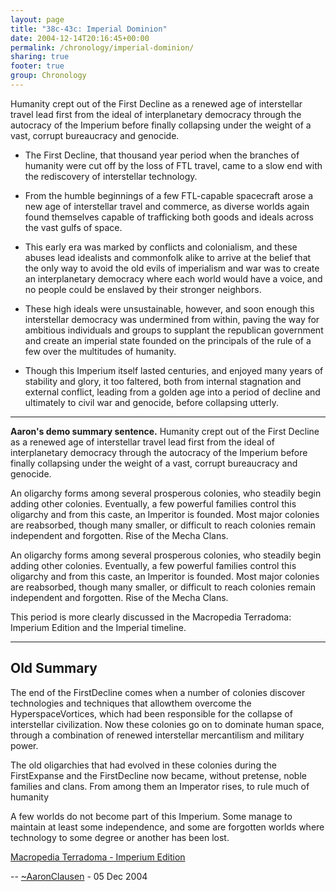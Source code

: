 ```yaml
---
layout: page
title: "38c-43c: Imperial Dominion"
date: 2004-12-14T20:16:45+00:00
permalink: /chronology/imperial-dominion/
sharing: true
footer: true
group: Chronology
---
```


Humanity crept out of the First Decline as a renewed age of interstellar travel lead first from the ideal of interplanetary democracy through the autocracy of the Imperium before finally collapsing under the weight of a vast, corrupt bureaucracy and genocide.

* The First Decline, that thousand year period when the branches of humanity were cut off by the loss of FTL travel, came to a slow end with the rediscovery of interstellar technology.  

* From the humble beginnings of a few FTL-capable spacecraft arose a new age of interstellar travel and commerce, as diverse worlds again found themselves capable of trafficking both goods and ideals across the vast gulfs of space.  

* This early era was marked by conflicts and colonialism, and these abuses lead idealists and commonfolk alike to arrive at the belief that the only way to avoid the old evils of imperialism and war was to create an interplanetary democracy where each world would have a voice, and no people could be enslaved by their stronger neighbors.  

* These high ideals were unsustainable, however, and soon enough this interstellar democracy was undermined from within, paving the way for ambitious individuals and groups to supplant the republican government and create an imperial state founded on the principals of the rule of a few over the multitudes of humanity.  

* Though this Imperium itself lasted centuries, and enjoyed many years of stability and glory, it too faltered, both from internal stagnation and external conflict, leading from a golden age into a period of decline and ultimately to civil war and genocide, before collapsing utterly.

----

**Aaron's demo summary sentence.** Humanity crept out of the First Decline as a renewed age of interstellar travel lead first from the ideal of interplanetary democracy through the autocracy of the Imperium before finally collapsing under the weight of a vast, corrupt bureaucracy and genocide.

An oligarchy forms among several prosperous colonies, who steadily begin adding other colonies. Eventually, a few powerful families control this oligarchy and from this caste, an Imperitor is founded. Most major colonies are reabsorbed, though many smaller, or difficult to reach colonies remain independent and forgotten. Rise of the Mecha Clans.


An oligarchy forms among several prosperous colonies, who steadily begin adding other colonies. Eventually, a few powerful families control this oligarchy and from this caste, an Imperitor is founded. Most major colonies are reabsorbed, though many smaller, or difficult to reach colonies remain independent and forgotten. Rise of the Mecha Clans.

This period is more clearly discussed in the Macropedia Terradoma: Imperium Edition and the Imperial timeline. 

----

## Old Summary

The end of the FirstDecline comes when a number of colonies discover technologies and techniques that allowthem overcome the HyperspaceVortices, which had been responsible for the collapse of interstellar civilization.  Now these colonies go on to dominate human space, through a combination of renewed interstellar mercantilism and military power.

The old oligarchies that had evolved in these colonies during the FirstExpanse and the FirstDecline now became, without pretense, noble families and clans.  From among them an Imperator rises, to rule much of humanity

A few worlds do not become part of this Imperium.  Some manage to maintain at least some independence, and some are forgotten worlds where technology to some degree or another has been lost.

[Macropedia Terradoma - Imperium Edition](//imperium-edition)

-- [~AaronClausen](/chronology/~aaron-clausen) - 05 Dec 2004




